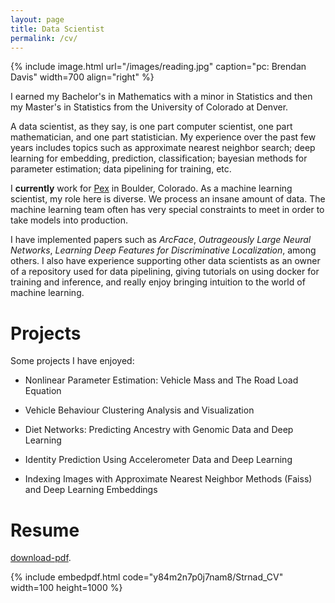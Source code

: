 ```yaml
---
layout: page
title: Data Scientist
permalink: /cv/
---
```


{% include image.html url="/images/reading.jpg" caption="pc: Brendan Davis" width=700 align="right" %}

I earned my Bachelor's in Mathematics with a minor in Statistics and then my Master's in Statistics from the University of Colorado at Denver.

A data scientist, as they say, is one part computer scientist, one part mathematician, and one part statistician. My experience over the past few years includes topics such as approximate nearest neighbor search; deep learning for embedding, prediction, classification; bayesian methods for parameter estimation; data pipelining for training, etc. 

I __currently__ work for [Pex](https://www.pex.com) in Boulder, Colorado. As a machine learning scientist, my role here is diverse. We process an insane amount of data. The machine learning team often has very special constraints to meet in order to take models into production. 

I have implemented papers such as *ArcFace*, *Outrageously Large Neural Networks*, *Learning Deep Features for Discriminative Localization*, among others. I also have experience supporting other data scientists as an owner of a repository used for data pipelining, giving tutorials on using docker for training and inference, and really enjoy bringing intuition to the world of machine learning. 


# Projects

Some projects I have enjoyed:

- Nonlinear Parameter Estimation: Vehicle Mass and The Road Load Equation
	
- Vehicle Behaviour Clustering Analysis and Visualization

- Diet Networks: Predicting Ancestry with Genomic Data and Deep Learning

- Identity Prediction Using Accelerometer Data and Deep Learning

- Indexing Images with Approximate Nearest Neighbor Methods (Faiss) and Deep Learning Embeddings


# Resume
[download-pdf](https://www.dropbox.com/s/y84m2n7p0j7nam8/Strnad_CV.pdf?dl=0).

{% include embedpdf.html code="y84m2n7p0j7nam8/Strnad_CV" width=100 height=1000 %}


